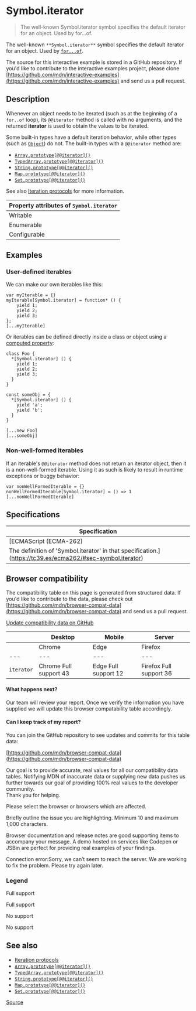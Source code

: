 # Symbol.iterator

> The well-known Symbol.iterator symbol specifies the default iterator for an object. Used by for...of.

The well-known `**Symbol.iterator**` symbol specifies the default iterator for an object. Used by [`for...of`](chrome-extension://cjedbglnccaioiolemnfhjncicchinao/en-US/docs/Web/JavaScript/Reference/Statements/for...of).

The source for this interactive example is stored in a GitHub repository. If you'd like to contribute to the interactive examples project, please clone [https://github.com/mdn/interactive-examples](https://github.com/mdn/interactive-examples) and send us a pull request.

Description
-----------

Whenever an object needs to be iterated (such as at the beginning of a `for..of` loop), its `@@iterator` method is called with no arguments, and the returned **iterator** is used to obtain the values to be iterated.

Some built-in types have a default iteration behavior, while other types (such as [`Object`](chrome-extension://cjedbglnccaioiolemnfhjncicchinao/en-US/docs/Web/JavaScript/Reference/Global_Objects/Object)) do not. The built-in types with a `@@iterator` method are:

*   [`Array.prototype[@@iterator]()`](chrome-extension://cjedbglnccaioiolemnfhjncicchinao/en-US/docs/Web/JavaScript/Reference/Global_Objects/Array/@@iterator)
*   [`TypedArray.prototype[@@iterator]()`](chrome-extension://cjedbglnccaioiolemnfhjncicchinao/en-US/docs/Web/JavaScript/Reference/Global_Objects/TypedArray/@@iterator)
*   [`String.prototype[@@iterator]()`](chrome-extension://cjedbglnccaioiolemnfhjncicchinao/en-US/docs/Web/JavaScript/Reference/Global_Objects/String/@@iterator)
*   [`Map.prototype[@@iterator]()`](chrome-extension://cjedbglnccaioiolemnfhjncicchinao/en-US/docs/Web/JavaScript/Reference/Global_Objects/Map/@@iterator)
*   [`Set.prototype[@@iterator]()`](chrome-extension://cjedbglnccaioiolemnfhjncicchinao/en-US/docs/Web/JavaScript/Reference/Global_Objects/Set/@@iterator)

See also [Iteration protocols](chrome-extension://cjedbglnccaioiolemnfhjncicchinao/en-US/docs/Web/JavaScript/Reference/Iteration_protocols) for more information.

| Property attributes of `Symbol.iterator` |
| --- |
| Writable | no |
| Enumerable | no |
| Configurable | no |

Examples
--------

### User-defined iterables

We can make our own iterables like this:

    var myIterable = {}
    myIterable[Symbol.iterator] = function* () {
        yield 1;
        yield 2;
        yield 3;
    };
    [...myIterable] 
    

Or iterables can be defined directly inside a class or object using a [computed property](chrome-extension://cjedbglnccaioiolemnfhjncicchinao/en-US/docs/Web/JavaScript/Reference/Operators/Object_initializer#Computed_property_names):

    class Foo {
      *[Symbol.iterator] () {
        yield 1;
        yield 2;
        yield 3;
      }
    }
    
    const someObj = {
      *[Symbol.iterator] () {
        yield 'a';
        yield 'b';
      }
    }
    
    [...new Foo] 
    [...someObj] 
    

### Non-well-formed iterables

If an iterable's `@@iterator` method does not return an iterator object, then it is a non-well-formed iterable. Using it as such is likely to result in runtime exceptions or buggy behavior:

    var nonWellFormedIterable = {}
    nonWellFormedIterable[Symbol.iterator] = () => 1
    [...nonWellFormedIterable] 
    

Specifications
--------------

| Specification |
| --- |
| [ECMAScript (ECMA-262)  
The definition of 'Symbol.iterator' in that specification.](https://tc39.es/ecma262/#sec-symbol.iterator) |

Browser compatibility
---------------------

The compatibility table on this page is generated from structured data. If you'd like to contribute to the data, please check out [https://github.com/mdn/browser-compat-data](https://github.com/mdn/browser-compat-data) and send us a pull request.

[Update compatibility data on GitHub](https://github.com/mdn/browser-compat-data)

|  | Desktop | Mobile | Server |
| --- | --- | --- | --- |
|  | Chrome | Edge | Firefox | Internet Explorer | Opera | Safari | Android webview | Chrome for Android | Firefox for Android | Opera for Android | Safari on iOS | Samsung Internet | Node.js |
| --- | --- | --- | --- | --- | --- | --- | --- | --- | --- | --- | --- | --- | --- |
| `iterator` | Chrome Full support 43 | Edge Full support 12 | Firefox Full support 36 | IE No support No | Opera Full support 30 | Safari Full support 10 | WebView Android Full support 43 | Chrome Android Full support 43 | Firefox Android Full support 36 | Opera Android Full support 30 | Safari iOS Full support 10 | Samsung Internet Android Full support 4.0 | nodejs Full support 0.12 |

#### What happens next?

Our team will review your report. Once we verify the information you have supplied we will update this browser compatability table accordingly.

#### Can I keep track of my report?

You can join the GitHub repository to see updates and commits for this table data:

[https://github.com/mdn/browser-compat-data](https://github.com/mdn/browser-compat-data)

Our goal is to provide accurate, real values for all our compatibility data tables. Notifying MDN of inaccurate data or supplying new data pushes us further towards our goal of providing 100% real values to the developer community.  
Thank you for helping.

Please select the browser or browsers which are affected.

Briefly outline the issue you are highlighting. Minimum 10 and maximum 1,000 characters.

Browser documentation and release notes are good supporting items to accompany your message. A demo hosted on services like Codepen or JSBin are perfect for providing real examples of your findings.

Connection error:Sorry, we can’t seem to reach the server. We are working to fix the problem. Please try again later.

### Legend

Full support 

Full support

No support 

No support

See also
--------

*   [Iteration protocols](chrome-extension://cjedbglnccaioiolemnfhjncicchinao/en-US/docs/Web/JavaScript/Reference/Iteration_protocols)
*   [`Array.prototype[@@iterator]()`](chrome-extension://cjedbglnccaioiolemnfhjncicchinao/en-US/docs/Web/JavaScript/Reference/Global_Objects/Array/@@iterator)
*   [`TypedArray.prototype[@@iterator]()`](chrome-extension://cjedbglnccaioiolemnfhjncicchinao/en-US/docs/Web/JavaScript/Reference/Global_Objects/TypedArray/@@iterator)
*   [`String.prototype[@@iterator]()`](chrome-extension://cjedbglnccaioiolemnfhjncicchinao/en-US/docs/Web/JavaScript/Reference/Global_Objects/String/@@iterator)
*   [`Map.prototype[@@iterator]()`](chrome-extension://cjedbglnccaioiolemnfhjncicchinao/en-US/docs/Web/JavaScript/Reference/Global_Objects/Map/@@iterator)
*   [`Set.prototype[@@iterator]()`](chrome-extension://cjedbglnccaioiolemnfhjncicchinao/en-US/docs/Web/JavaScript/Reference/Global_Objects/Set/@@iterator)


[Source](https://developer.mozilla.org/en-US/docs/Web/JavaScript/Reference/Global_Objects/Symbol/iterator)